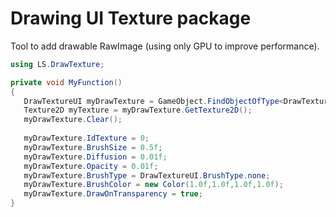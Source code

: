 # Drawing UI Texture package
 Tool to add drawable RawImage (using only GPU to improve performance).
 
 ```C#
using LS.DrawTexture;

private void MyFunction()
{
    DrawTextureUI myDrawTexture = GameObject.FindObjectOfType<DrawTextureUI>();
    Texture2D myTexture = myDrawTexture.GetTexture2D();
    myDrawTexture.Clear();
    
    myDrawTexture.IdTexture = 0;
    myDrawTexture.BrushSize = 0.5f;
    myDrawTexture.Diffusion = 0.01f;
    myDrawTexture.Opacity = 0.01f;
    myDrawTexture.BrushType = DrawTextureUI.BrushType.none;
    myDrawTexture.BrushColor = new Color(1.0f,1.0f,1.0f,1.0f);
    myDrawTexture.DrawOnTransparency = true;
}
```
